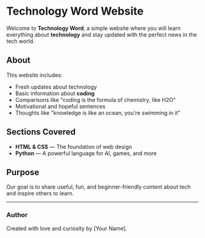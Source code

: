 # Technology Word Website

Welcome to **Technology Word**, a simple website where you will learn everything about **technology** and stay updated with the perfect news in the tech world.

## About

This website includes:

- Fresh updates about technology  
- Basic information about **coding**  
- Comparisons like "coding is the formula of chemistry, like H2O"  
- Motivational and hopeful sentences  
- Thoughts like "knowledge is like an ocean, you're swimming in it"

## Sections Covered

- **HTML & CSS** — The foundation of web design  
- **Python** — A powerful language for AI, games, and more  

## Purpose

Our goal is to share useful, fun, and beginner-friendly content about tech and inspire others to learn.

---

### Author

Created with love and curiosity by [Your Name].
